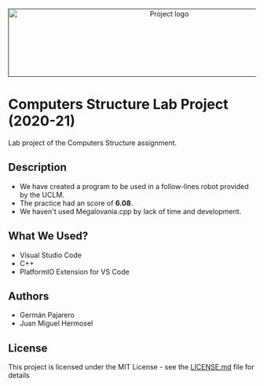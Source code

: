 <p align="center">
  <a href="" rel="noopener">
 <img width=640px height=139px src="https://www.uclm.es/images/logos//-/media/Files/C01-Centros/Ta-ccss/Logos/Logo_FFCCSSTTI_UCLM-background.ashx" alt="Project logo"></a>
</p>

# Computers Structure Lab Project (2020-21)
Lab project of the Computers Structure assignment.

## Description
* We have created a program to be used in a follow-lines robot provided by the UCLM.
* The practice had an score of **6.08**.
* We haven't used Megalovania.cpp by lack of time and development.

## What We Used?
* Visual Studio Code
* C++
* PlatformIO Extension for VS Code

## Authors
* Germán Pajarero
* Juan Miguel Hermosel

## License
This project is licensed under the MIT License - see the [LICENSE.md](LICENSE.md) file for details

